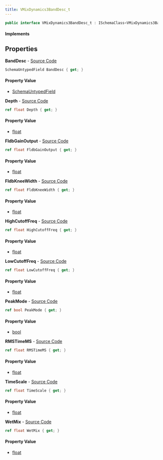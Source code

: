 ```yaml
---
title: VMixDynamics3BandDesc_t
---
```


```csharp
public interface VMixDynamics3BandDesc_t : ISchemaClass<VMixDynamics3BandDesc_t>, ISchemaField, ISchemaClass, INativeHandle
```

#### Implements

## Properties

**BandDesc** - [Source Code](https://github.com/swiftly-solution/swiftlys2/blob/master/managed/src/SwiftlyS2.Generated/Schemas/Interfaces/VMixDynamics3BandDesc_t.cs#L35)

```csharp
SchemaUntypedField BandDesc { get; }
```

#### Property Value

- [SchemaUntypedField](/docs/api/shared/schemas/schemauntypedfield)

**Depth** - [Source Code](https://github.com/swiftly-solution/swiftlys2/blob/master/managed/src/SwiftlyS2.Generated/Schemas/Interfaces/VMixDynamics3BandDesc_t.cs#L22)

```csharp
ref float Depth { get; }
```

#### Property Value

- [float](https://learn.microsoft.com/dotnet/api/system.single)

**FldbGainOutput** - [Source Code](https://github.com/swiftly-solution/swiftlys2/blob/master/managed/src/SwiftlyS2.Generated/Schemas/Interfaces/VMixDynamics3BandDesc_t.cs#L16)

```csharp
ref float FldbGainOutput { get; }
```

#### Property Value

- [float](https://learn.microsoft.com/dotnet/api/system.single)

**FldbKneeWidth** - [Source Code](https://github.com/swiftly-solution/swiftlys2/blob/master/managed/src/SwiftlyS2.Generated/Schemas/Interfaces/VMixDynamics3BandDesc_t.cs#L20)

```csharp
ref float FldbKneeWidth { get; }
```

#### Property Value

- [float](https://learn.microsoft.com/dotnet/api/system.single)

**HighCutoffFreq** - [Source Code](https://github.com/swiftly-solution/swiftlys2/blob/master/managed/src/SwiftlyS2.Generated/Schemas/Interfaces/VMixDynamics3BandDesc_t.cs#L30)

```csharp
ref float HighCutoffFreq { get; }
```

#### Property Value

- [float](https://learn.microsoft.com/dotnet/api/system.single)

**LowCutoffFreq** - [Source Code](https://github.com/swiftly-solution/swiftlys2/blob/master/managed/src/SwiftlyS2.Generated/Schemas/Interfaces/VMixDynamics3BandDesc_t.cs#L28)

```csharp
ref float LowCutoffFreq { get; }
```

#### Property Value

- [float](https://learn.microsoft.com/dotnet/api/system.single)

**PeakMode** - [Source Code](https://github.com/swiftly-solution/swiftlys2/blob/master/managed/src/SwiftlyS2.Generated/Schemas/Interfaces/VMixDynamics3BandDesc_t.cs#L32)

```csharp
ref bool PeakMode { get; }
```

#### Property Value

- [bool](https://learn.microsoft.com/dotnet/api/system.boolean)

**RMSTimeMS** - [Source Code](https://github.com/swiftly-solution/swiftlys2/blob/master/managed/src/SwiftlyS2.Generated/Schemas/Interfaces/VMixDynamics3BandDesc_t.cs#L18)

```csharp
ref float RMSTimeMS { get; }
```

#### Property Value

- [float](https://learn.microsoft.com/dotnet/api/system.single)

**TimeScale** - [Source Code](https://github.com/swiftly-solution/swiftlys2/blob/master/managed/src/SwiftlyS2.Generated/Schemas/Interfaces/VMixDynamics3BandDesc_t.cs#L26)

```csharp
ref float TimeScale { get; }
```

#### Property Value

- [float](https://learn.microsoft.com/dotnet/api/system.single)

**WetMix** - [Source Code](https://github.com/swiftly-solution/swiftlys2/blob/master/managed/src/SwiftlyS2.Generated/Schemas/Interfaces/VMixDynamics3BandDesc_t.cs#L24)

```csharp
ref float WetMix { get; }
```

#### Property Value

- [float](https://learn.microsoft.com/dotnet/api/system.single)

